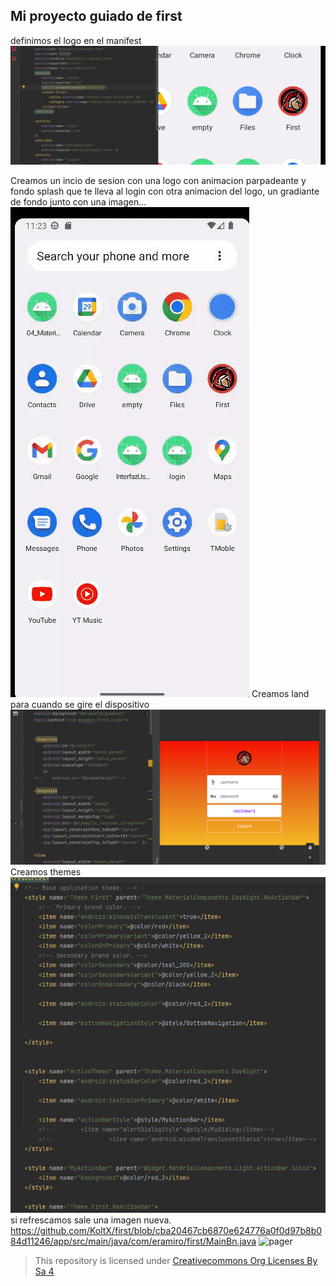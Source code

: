 ## Mi proyecto guiado de first

definimos el logo en el manifest
![logo](img/logo.png)

Creamos un incio de sesion con una logo con animacion parpadeante y fondo splash que te lleva al login con otra animacion del logo, un gradiante de fondo junto con una imagen...
![LOGIN](img/inicio.gif)
Creamos land para cuando se gire el dispositivo
![land](img/land.png)
Creamos themes 
![theme](img/theme.png)
si refrescamos sale una imagen nueva. https://github.com/KoltX/first/blob/cba20467cb6870e624776a0f0d97b8b084d11246/app/src/main/java/com/eramiro/first/MainBn.java
![pager](img/vpager.png)



>This repository is licensed under
>[Creativecommons Org Licenses By Sa 4](http://creativecommons.org/licenses/by-sa/4.0/)
